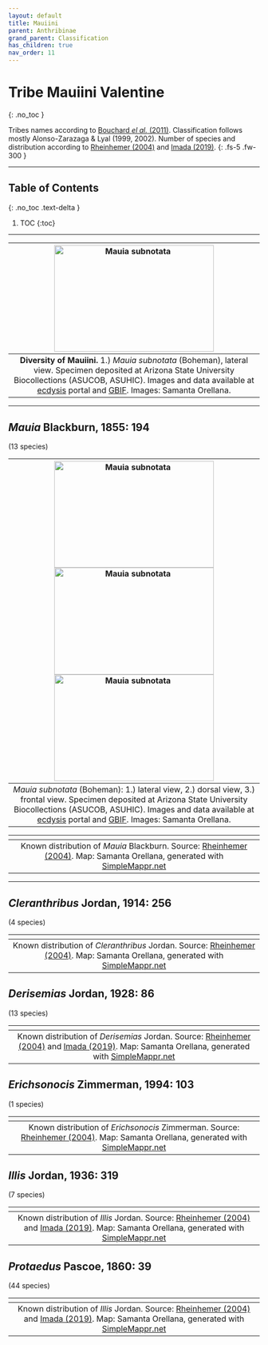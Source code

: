 ```yaml
---
layout: default
title: Mauiini
parent: Anthribinae
grand_parent: Classification
has_children: true
nav_order: 11
---
```



# Tribe Mauiini Valentine
{: .no_toc }

Tribes names according to [Bouchard _el al._ (2011)](https://zookeys.pensoft.net/articles.php?id=4001). Classification follows mostly Alonso-Zarazaga & Lyal (1999, 2002). Number of species and distribution according to [Rheinhemer (2004)](https://www.zobodat.at/pdf/Mitt-Ent-Ver-Stuttgart_39_2004_0001-0244.pdf) and [Imada (2019)](https://www.mapress.com/zt/article/view/zootaxa.4629.1.5).
{: .fs-5 .fw-300 }

---

## Table of Contents
{: .no_toc .text-delta }

1. TOC
{:toc}

---

| [<img src="https://serv.biokic.asu.edu/imglib/ecdysis/ASU_ASUCOB/ASUCOB0015/ASUCOB0015331_lateral_edited_1619133298.jpg" alt="Mauia subnotata" width="320" height="213.4">](https://serv.biokic.asu.edu/ecdysis/collections/individual/index.php?occid=629039)  | 
|:--:| 
|**Diversity of Mauiini.** 1.) *Mauia subnotata* (Boheman), lateral view. Specimen deposited at Arizona State University Biocollections (ASUCOB, ASUHIC). Images and data available at [ecdysis](https://serv.biokic.asu.edu/ecdysis/index.php) portal and [GBIF](gbif.org). Images: Samanta Orellana.|

---

## _Mauia_ Blackburn, 1855: 194
(13 species)

| [<img src="https://serv.biokic.asu.edu/imglib/ecdysis/ASU_ASUCOB/ASUCOB0015/ASUCOB0015331_lateral_edited_1619133298.jpg" alt="Mauia subnotata" width="320" height="213.4">](https://serv.biokic.asu.edu/ecdysis/collections/individual/index.php?occid=637231) [<img src="https://serv.biokic.asu.edu/imglib/ecdysis/ASU_ASUCOB/ASUCOB0015/ASUCOB0015331_dorsal_edited_1619137745.jpg" alt="Mauia subnotata" width="320" height="213.4">](https://serv.biokic.asu.edu/ecdysis/collections/individual/index.php?occid=637231) [<img src="https://serv.biokic.asu.edu/imglib/ecdysis/ASU_ASUCOB/ASUCOB0015/ASUCOB0015331_frontal_edited_1619138799.jpg" alt="Mauia subnotata" width="320" height="213.4">](https://serv.biokic.asu.edu/ecdysis/collections/individual/index.php?occid=637231)  | 
|:--:| 
|_Mauia subnotata_ (Boheman): 1.) lateral view, 2.) dorsal view, 3.) frontal view. Specimen deposited at Arizona State University Biocollections (ASUCOB, ASUHIC). Images and data available at [ecdysis](https://serv.biokic.asu.edu/ecdysis/index.php) portal and [GBIF](gbif.org). Images: Samanta Orellana.|

|<img src="https://www.simplemappr.net/map/19869" alt="" />| 
|:--:| 
|Known distribution of _Mauia_ Blackburn. Source: [Rheinhemer (2004)](https://www.zobodat.at/pdf/Mitt-Ent-Ver-Stuttgart_39_2004_0001-0244.pdf). Map: Samanta Orellana, generated with [SimpleMappr.net](https://www.simplemappr.net/) |

---

## _Cleranthribus_ Jordan, 1914: 256
(4 species)

|<img src="https://www.simplemappr.net/map/19870" alt="" />| 
|:--:| 
|Known distribution of _Cleranthribus_ Jordan. Source: [Rheinhemer (2004)](https://www.zobodat.at/pdf/Mitt-Ent-Ver-Stuttgart_39_2004_0001-0244.pdf). Map: Samanta Orellana, generated with [SimpleMappr.net](https://www.simplemappr.net/) |

## _Derisemias_ Jordan, 1928: 86
(13 species)

|<img src="https://www.simplemappr.net/map/19871" alt="" />| 
|:--:| 
|Known distribution of _Derisemias_ Jordan. Source: [Rheinhemer (2004)](https://www.zobodat.at/pdf/Mitt-Ent-Ver-Stuttgart_39_2004_0001-0244.pdf) and [Imada (2019)](https://www.mapress.com/zt/article/view/zootaxa.4629.1.5). Map: Samanta Orellana, generated with [SimpleMappr.net](https://www.simplemappr.net/) |

## _Erichsonocis_ Zimmerman, 1994: 103
(1 species)

|<img src="https://www.simplemappr.net/map/19873" alt="" />| 
|:--:| 
|Known distribution of _Erichsonocis_ Zimmerman. Source: [Rheinhemer (2004)](https://www.zobodat.at/pdf/Mitt-Ent-Ver-Stuttgart_39_2004_0001-0244.pdf). Map: Samanta Orellana, generated with [SimpleMappr.net](https://www.simplemappr.net/) |

## _Illis_ Jordan, 1936: 319
(7 species)

|<img src="https://www.simplemappr.net/map/19872" alt="" />| 
|:--:| 
|Known distribution of _Illis_ Jordan. Source: [Rheinhemer (2004)](https://www.zobodat.at/pdf/Mitt-Ent-Ver-Stuttgart_39_2004_0001-0244.pdf) and [Imada (2019)](https://www.mapress.com/zt/article/view/zootaxa.4629.1.5). Map: Samanta Orellana, generated with [SimpleMappr.net](https://www.simplemappr.net/) |

## _Protaedus_ Pascoe, 1860: 39
(44 species)

|<img src="https://www.simplemappr.net/map/19874" alt="" />| 
|:--:| 
|Known distribution of _Illis_ Jordan. Source: [Rheinhemer (2004)](https://www.zobodat.at/pdf/Mitt-Ent-Ver-Stuttgart_39_2004_0001-0244.pdf) and [Imada (2019)](https://www.mapress.com/zt/article/view/zootaxa.4629.1.5). Map: Samanta Orellana, generated with [SimpleMappr.net](https://www.simplemappr.net/) |
